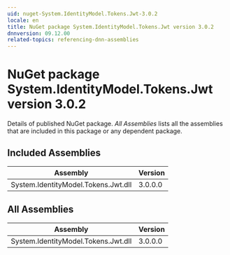 ```yaml
---
uid: nuget-System.IdentityModel.Tokens.Jwt-3.0.2
locale: en
title: NuGet package System.IdentityModel.Tokens.Jwt version 3.0.2
dnnversion: 09.12.00
related-topics: referencing-dnn-assemblies
---
```


# NuGet package System.IdentityModel.Tokens.Jwt version 3.0.2
Details of published NuGet package.
*All Assemblies* lists all the assemblies that are included in this package or any dependent package.

## Included Assemblies

|Assembly|Version|
|---|---|
|System.IdentityModel.Tokens.Jwt.dll|3.0.0.0|

## All Assemblies

|Assembly|Version|
|---|---|
|System.IdentityModel.Tokens.Jwt.dll|3.0.0.0|

